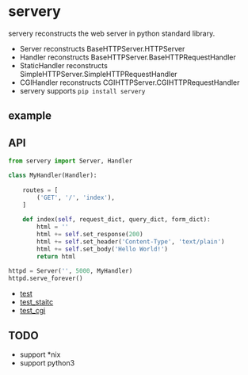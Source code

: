 ﻿# servery

servery reconstructs the web server in python standard library.

- Server reconstructs BaseHTTPServer.HTTPServer
- Handler reconstructs BaseHTTPServer.BaseHTTPRequestHandler
- StaticHandler reconstructs SimpleHTTPServer.SimpleHTTPRequestHandler
- CGIHandler reconstructs CGIHTTPServer.CGIHTTPRequestHandler
- servery supports `pip install servery`

## example

## API

```python
from servery import Server, Handler

class MyHandler(Handler):
    
    routes = [
        ('GET', '/', 'index'),
    ]
    
    def index(self, request_dict, query_dict, form_dict):
        html = ''
        html += self.set_response(200)
        html += self.set_header('Content-Type', 'text/plain')
        html += self.set_body('Hello World!')
        return html
        
httpd = Server('', 5000, MyHandler)
httpd.serve_forever()
```

- [test](https://github.com/For-Human/servery/tree/master/example/test)
- [test_staitc](https://github.com/For-Human/servery/tree/master/example/test_static)
- [test_cgi](https://github.com/For-Human/servery/tree/master/example/test_cgi)

## TODO

- support *nix
- support python3
